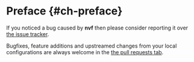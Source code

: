 # Preface {#ch-preface}

If you noticed a bug caused by **nvf** then please consider reporting it over
[the issue tracker](https://github.com/notashelf/nvf/issues).

Bugfixes, feature additions and upstreamed changes from your local configurations
are always welcome in the [the pull requests tab](https://github.com/notashelf/nvf/pulls).
